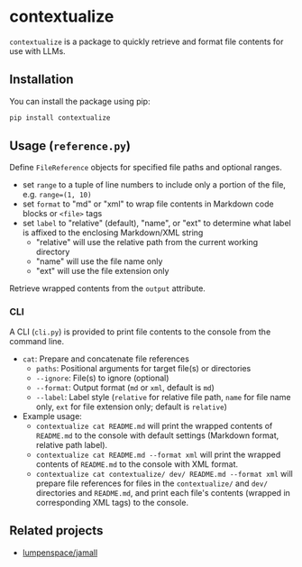 # contextualize

`contextualize` is a package to quickly retrieve and format file contents for use with LLMs.


## Installation

You can install the package using pip:
```python
pip install contextualize
```


## Usage (`reference.py`)

Define `FileReference` objects for specified file paths and optional ranges.
- set `range` to a tuple of line numbers to include only a portion of the file, e.g. `range=(1, 10)`
- set `format` to "md" or "xml" to wrap file contents in Markdown code blocks or `<file>` tags
- set `label` to "relative" (default), "name", or "ext" to determine what label is affixed to the enclosing Markdown/XML string
    - "relative" will use the relative path from the current working directory
    - "name" will use the file name only
    - "ext" will use the file extension only

Retrieve wrapped contents from the `output` attribute.


### CLI

A CLI (`cli.py`) is provided to print file contents to the console from the command line.
- `cat`: Prepare and concatenate file references
    - `paths`: Positional arguments for target file(s) or directories
    - `--ignore`: File(s) to ignore (optional)
    - `--format`: Output format (`md` or `xml`, default is `md`)
    - `--label`: Label style (`relative` for relative file path, `name` for file name only, `ext` for file extension only; default is `relative`)
- Example usage:
    - `contextualize cat README.md` will print the wrapped contents of `README.md` to the console with default settings (Markdown format, relative path label).
    - `contextualize cat README.md --format xml` will print the wrapped contents of `README.md` to the console with XML format.
    - `contextualize cat contextualize/ dev/ README.md --format xml` will prepare file references for files in the `contextualize/` and `dev/` directories and `README.md`, and print each file's contents (wrapped in corresponding XML tags) to the console.


## Related projects

- [lumpenspace/jamall](https://github.com/lumpenspace/jamall)
